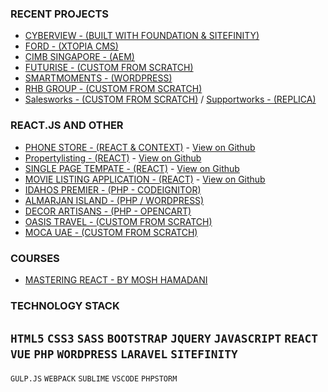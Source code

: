 
### RECENT PROJECTS

-  [CYBERVIEW - (BUILT WITH FOUNDATION & SITEFINITY)](http://cyberview.com.my/)  
-  [FORD - (XTOPIA CMS)](https://www.sdacford.com.my/)  
-  [CIMB SINGAPORE - (AEM)](https://www.cimbbank.com.sg/en/personal/index.html)  
-  [FUTURISE - (CUSTOM FROM SCRATCH)](http://futurise.com.my/)
-  [SMARTMOMENTS - (WORDPRESS)](https://smartmoments.com.my/)
-  [RHB GROUP - (CUSTOM FROM SCRATCH)](https://art-and-dalvik-alliance-bizsmart.netlify.com/_sitemap.html)
-  [Salesworks - (CUSTOM FROM SCRATCH)](https://art-and-dalvik-salesworks.netlify.com/) / [Supportworks - (REPLICA)](https://art-and-dalvik-supportworks.netlify.com/)

### REACT.JS AND OTHER

-  [PHONE STORE - (REACT & CONTEXT)](https://phonestore-reactjs.netlify.com/) - [View on Github](https://github.com/alimurtazarabi/react-phonestore.git)
-  [Propertylisting - (REACT)](https://aweinproperties.netlify.com/) - [View on Github](https://github.com/alimurtazarabi/propertylisting.git)
-  [SINGLE PAGE TEMPATE - (REACT)](https://singlepagetemplate.netlify.com/) - [View on Github](https://github.com/alimurtazarabi/singlepagetemplate.git)
-  [MOVIE LISTING APPLICATION - (REACT)](https://sample-video-rental-app-react.netlify.com/movies) - [View on Github](https://github.com/alimurtazarabi/react-movie-app-vidly.git)
-  [IDAHOS PREMIER - (PHP - CODEIGNITOR)](http://www.quickrealtor.com/)
-  [ALMARJAN ISLAND - (PHP / WORDPRESS)](http://almarjanisland.com/)
-  [DECOR ARTISANS - (PHP - OPENCART)](http://decorartisans.com/rent-a-bouquet)
-  [OASIS TRAVEL - (CUSTOM FROM SCRATCH)](https://www.oasistraveluae.com/)
-  [MOCA UAE - (CUSTOM FROM SCRATCH)](http://mocauae.ae/)

### COURSES
-  [MASTERING REACT - BY MOSH HAMADANI](https://codewithmosh.com/p/mastering-react)

### TECHNOLOGY STACK

`HTML5` `CSS3` `SASS` `BOOTSTRAP` `JQUERY` `JAVASCRIPT` 
`REACT` `VUE` `PHP` `WORDPRESS` `LARAVEL` `SITEFINITY`
--------------------------------
`GULP.JS` `WEBPACK` `SUBLIME` `VSCODE` `PHPSTORM`





